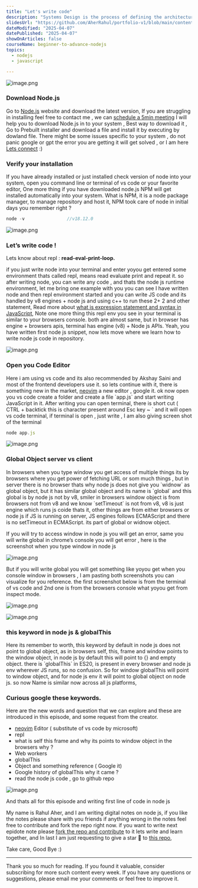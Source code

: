 ```yaml
---
title: "Let's write code"
description: "Systems Design is the process of defining the architecture, components, modules, interfaces, and data for a system to satisfy specified requirements. It involves translating user requirements into a detailed blueprint that guides the implementation phase. The goal is to create a well-organized and efficient structure that meets the intended purpose while considering factors like scalability, maintainability, and performance."
slidesUrl: "https://github.com/AherRahul/portfolio-v1/blob/main/content/articles"
dateModified: "2025-04-07"
datePublished: "2025-04-07"
showOnArticles: false
courseName: beginner-to-advance-nodejs
topics:
  - nodejs
  - javascript

---
```


![image.png](https://res.cloudinary.com/duojkrgue/image/upload/v1743856039/Portfolio/nodeJsCourse/3_hl0jqs.png)

### Download Node.js

Go to [Node.js](https://nodejs.org/en) website and download the latest version,
If you are struggling in installing feel free to contact me , we can [schedule a 5min meeting](https://rahulaher.netlify.app/contact/) I will help you to download Node.js in to your system , Best way to download it , Go to Prebuilt installer and download a file and install it by executing by dowland file. There might be some issues specific to your system , do not panic google or gpt the error you are getting it will get solved , or I am here [Lets connect](https://rahulaher.netlify.app/contact/) :)

### Verify your installation

If you have already installed or just installed check version of node into your system, open you command line or terminal of vs code or your favorite editor, One more thing if you have downloaded node.js NPM will get installed automatically into your system. What is NPM, it is a node package manager, to manage repository and host it, NPM took care of node in initial days you remember right ?

```jsx
node -v                //v18.12.0
```

![image.png](https://i.ibb.co/Msd8xQH/2.jpg)

### Let’s write code !

Lets know about repl : **read-eval-print-loop.**

if you just write node into your terminal and enter yoyou get entered some environment thats called repl, means read evaluate print and repeat it. so after writing node, you can write any code , and thats the node js runtime environment, let me bring one example with you you can see I have written node and then repl environment started and you can write JS code and its handled by v8 engines + node js and using c++ to run these 2+ 2 and other statement, Read more about [what is expression statement and syntax in JavaScript](https://heyashu.in/blogs/what-are-syntax-and-expressions-in-js), Note one more thing this repl env you see in your terminal is similar to your browsers console. both are almost same, but in browser has engine + browsers apis, terminal has engine (v8) + Node js APIs. Yeah, you have written first node js snippet, now lets move where we learn how to write node js code in repository.

![image.png](https://i.ibb.co/fDHCd6p/3.jpg)

### Open you Code Editor

Here i am using vs code and its also recommended by Akshay Saini and most of the frontend developers use it. so lets continue with it, there is something new in the market, [neovim](https://neovim.io/) a new editor , google it. ok now open you vs code create a folder and create a file \`app.js\` and start writing JavaScript in it. After writing you can open terminal, there is short cut ( CTRL + backtick this is character present around Esc key ~ \` and it will open vs code terminal, if terminal is open , just write , I am also giving screen shot of the terminal

```jsx
node app.js
```

![image.png](https://i.ibb.co/vHyGmq6/4.jpg)

### Global Object server vs client

In browsers when you type window you get access of multiple things its by browsers where you get power of fetching URL or som much things , but in server there is no browser thats why node js does not give you \`widnow\` as global object, but it has similar global object and its name is \`global\`  and this global is by node js not by v8, smiler in browsers window object is from browsers not from v8 and we know \`setTimeout\` is not from v8, v8 is just engine which runs js coide thats it, other things are from either browsers or node js if JS is running on server, JS engines follows ECMAScript and there is no setTimeout in ECMAScript. its part of global or widnow object.

If you will try to access window in node js you will get an error, same you will write global in chrome’s console you will get error , here is the screenshot when you type window in node js

![image.png](https://i.ibb.co/Ykr7dy2/5.jpg)

But if you will write global you will get something like yoyou get when you console window in browsers , I am pasting both screenshots you can visualize for you reference. the first screenshot below is from the terminal of vs code and 2nd one is from the browsers console what yoyou get from inspect mode.

![image.png](https://i.ibb.co/5sySj04/6.jpg)

![image.png](https://i.ibb.co/47PH8Ch/7.jpg)

### this keyword in node js & globalThis

Here its remember to worth, this keyword by default in node js does not point to global object, as in browsers self, this, frame and window points to the window object, in node js by default this will point to {} and empty object. there is \`globalThis\` in ES20, is present in every browser and node js env wherever JS runs, so no confusion. So for window globalThis will point to window object, and for node js env it will point to global object on node js. so now Name is similar now across all js platforms,

### Curious google these keywords.

Here are the new words and question that we can explore and these are  introduced in this episode, and some request from the creator. 

- [neovim](https://neovim.io/) Editor ( substitute of vs code by microsoft)
- repl
- what is self this frame and why its points to window object in the browsers why ?
- Web workers
- globalThis
- Object and something reference ( Google it)
- Google history of globalThis why it came ?
- read the node js code , go to github repo


![image.png](https://i.ibb.co/1bT9RJ4/8.jpg)

And thats all for this episode and writing first line of code in node js

My name is Rahul Aher, and I am writing digital notes on node js, if you like the notes please share with you friends if anything wrong in the notes feel free to contribute and fork the repo right now. if you want to write next epidote note please [fork the repo and contribute](https://github.com/AherRahul/portfolio-v1) to it lets write and learn together, and In last I am just requesting to give a star 🌟 to [this repo](https://github.com/AherRahul/portfolio-v1), 


Take care, Good Bye :)

---


Thank you so much for reading. If you found it valuable, consider subscribing for more such content every week. If you have any questions or suggestions, please email me your comments or feel free to improve it.

